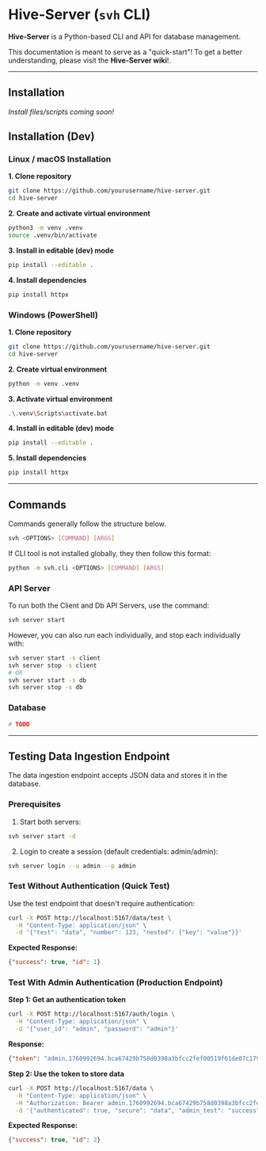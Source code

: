 # Hive-Server (`svh` CLI)

**Hive-Server** is a Python-based CLI and API for database management.

This documentation is meant to serve as a "quick-start"! To get a better understanding, please visit the **Hive-Server wiki**!.

---

## Installation
*Install files/scripts coming soon!*

## Installation (Dev)

### Linux / macOS Installation

**1. Clone repository**
```bash
git clone https://github.com/yourusername/hive-server.git
cd hive-server
```

**2. Create and activate virtual environment**
```bash
python3 -m venv .venv
source .venv/bin/activate
```

**3. Install in editable (dev) mode**
```bash
pip install --editable .
```

**4. Install dependencies**
```bash
pip install httpx
```

### Windows (PowerShell)

**1. Clone repository**
```bash
git clone https://github.com/yourusername/hive-server.git
cd hive-server
```

**2. Create virtual environment**
```bash
python -m venv .venv
```

**3. Activate virtual environment**
```bash
.\.venv\Scripts\activate.bat
```

**4. Install in editable (dev) mode**
```bash
pip install --editable .
```

**5. Install dependencies**
```bash
pip install httpx
```

---

## Commands
Commands generally follow the structure below.
```bash
svh <OPTIONS> [COMMAND] [ARGS]
```

If CLI tool is not installed globally, they then follow this format:
```bash
python -m svh.cli <OPTIONS> [COMMAND] [ARGS]
```

### API Server
To run both the Client and Db API Servers, use the command:
```bash
svh server start
```

However, you can also run each individually, and stop each individually with:
```bash
svh server start -s client
svh server stop -s client
# OR
svh server start -s db
svh server stop -s db
```

### Database

```bash
# TODO
```

---

## Testing Data Ingestion Endpoint

The data ingestion endpoint accepts JSON data and stores it in the database.

### Prerequisites
1. Start both servers:
```bash
svh server start -d
```

2. Login to create a session (default credentials: admin/admin):
```bash
svh server login --u admin --p admin
```

### Test Without Authentication (Quick Test)

Use the test endpoint that doesn't require authentication:

```bash
curl -X POST http://localhost:5167/data/test \
  -H "Content-Type: application/json" \
  -d '{"test": "data", "number": 123, "nested": {"key": "value"}}'
```

**Expected Response:**
```json
{"success": true, "id": 1}
```

### Test With Admin Authentication (Production Endpoint)

**Step 1: Get an authentication token**
```bash
curl -X POST http://localhost:5167/auth/login \
  -H "Content-Type: application/json" \
  -d '{"user_id": "admin", "password": "admin"}'
```

**Response:**
```json
{"token": "admin.1760992694.bca67429b758d0398a3bfcc2fef00519f61de07c179021176c500011d1008f47"}
```

**Step 2: Use the token to store data**
```bash
curl -X POST http://localhost:5167/data \
  -H "Content-Type: application/json" \
  -H "Authorization: Bearer admin.1760992694.bca67429b758d0398a3bfcc2fef00519f61de07c179021176c500011d1008f47" \
  -d '{"authenticated": true, "secure": "data", "admin_test": "success"}'
```

**Expected Response:**
```json
{"success": true, "id": 2}
```

